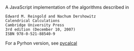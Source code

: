 A JavaScript implementation of the algorithms described in

    Edward M. Reingold and Nachum Dershowitz
    Calendrical Calculations
    Cambridge University Press
    3rd edition (December 10, 2007)
    ISBN 978-0-521-88540-9

For a Pyrhon version, see [pycalcal](https://github.com/espinielli/pycalcal)